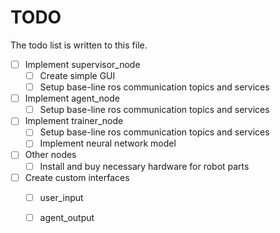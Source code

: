 # TODO

The todo list is written to this file.

- [ ] Implement supervisor_node
    - [ ] Create simple GUI
    - [ ] Setup base-line ros communication topics and services
- [ ] Implement agent_node
    - [ ] Setup base-line ros communication topics and services
- [ ] Implement trainer_node
    - [ ] Setup base-line ros communication topics and services
    - [ ] Implement neural network model
- [ ] Other nodes
    - [ ] Install and buy necessary hardware for robot parts
- [ ] Create custom interfaces
    - [ ] user_input
    - [ ] agent_output

